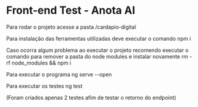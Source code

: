 <h1>Front-end Test - Anota AI</h1>

Para rodar o projeto acesse a pasta /cardapio-digital

Para instalação das ferramentas utilizadas deve executar o comando
npm i

Caso ocorra algum problema ao executar o projeto recomendo executar o comando para remover a pasta do node modules e instalar novamente
rm -rf node_modules && npm i

Para executar o programa
ng serve --open

Para executar os testes
ng test

(Foram criados apenas 2 testes afim de testar o retorno do endpoint)